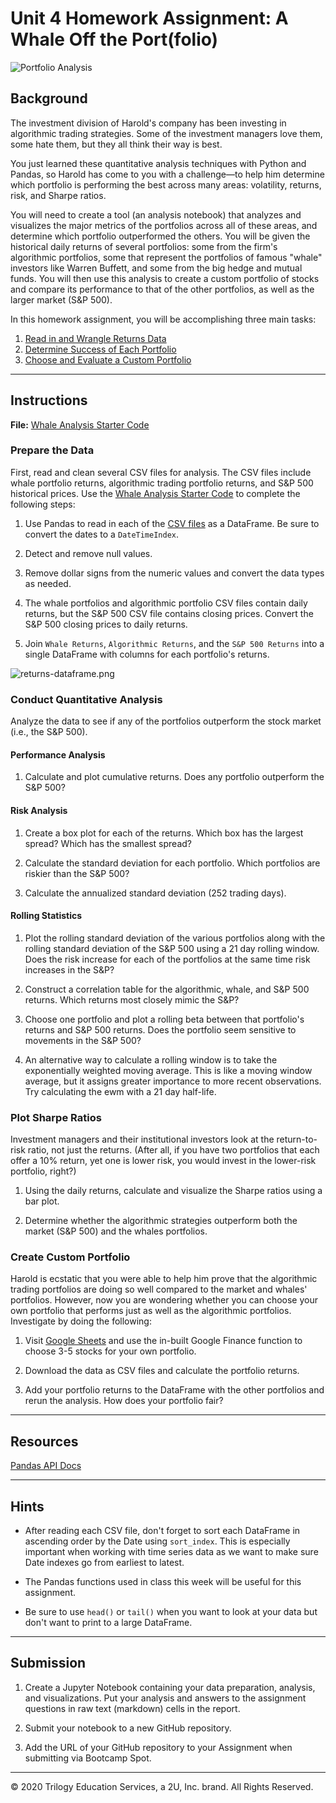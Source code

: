 # Unit 4 Homework Assignment: A Whale Off the Port(folio)

![Portfolio Analysis](Images/portfolio-analysis.png)

## Background

The investment division of Harold's company has been investing in algorithmic trading strategies. Some of the investment managers love them, some hate them, but they all think their way is best.

You just learned these quantitative analysis techniques with Python and Pandas, so Harold has come to you with a challenge—to help him determine which portfolio is performing the best across many areas: volatility, returns, risk, and Sharpe ratios.

You will need to create a tool (an analysis notebook) that analyzes and visualizes the major metrics of the portfolios across all of these areas, and determine which portfolio outperformed the others. You will be given the historical daily returns of several portfolios: some from the firm's algorithmic portfolios, some that represent the portfolios of famous "whale" investors like Warren Buffett, and some from the big hedge and mutual funds. You will then use this analysis to create a custom portfolio of stocks and compare its performance to that of the other portfolios, as well as the larger market (S&P 500).

In this homework assignment, you will be accomplishing three main tasks:

1. [Read in and Wrangle Returns Data](#Prepare-the-Data)
2. [Determine Success of Each Portfolio](#Conduct-Quantitative-Analysis)
3. [Choose and Evaluate a Custom Portfolio](#Create-Custom-Portfolio)

---

## Instructions

**File:** [Whale Analysis Starter Code](Starter_Code/whale_analysis.ipynb)

### Prepare the Data

First, read and clean several CSV files for analysis. The CSV files include whale portfolio returns, algorithmic trading portfolio returns, and S&P 500 historical prices. Use the [Whale Analysis Starter Code](Starter_Code/whale_analysis.ipynb) to complete the following steps:

1. Use Pandas to read in each of the [CSV files](Starter_Code/Resources) as a DataFrame. Be sure to convert the dates to a `DateTimeIndex`.

2. Detect and remove null values.

3. Remove dollar signs from the numeric values and convert the data types as needed.

4. The whale portfolios and algorithmic portfolio CSV files contain daily returns, but the S&P 500 CSV file contains closing prices. Convert the S&P 500 closing prices to daily returns.

5. Join `Whale Returns`, `Algorithmic Returns`, and the `S&P 500 Returns` into a single DataFrame with columns for each portfolio's returns.

  ![returns-dataframe.png](Images/returns-dataframe.png)

### Conduct Quantitative Analysis

Analyze the data to see if any of the portfolios outperform the stock market (i.e., the S&P 500).

#### Performance Analysis

1. Calculate and plot cumulative returns. Does any portfolio outperform the S&P 500?

#### Risk Analysis

1. Create a box plot for each of the returns. Which box has the largest spread? Which has the smallest spread?

2. Calculate the standard deviation for each portfolio. Which portfolios are riskier than the S&P 500?

3. Calculate the annualized standard deviation (252 trading days).

#### Rolling Statistics

1. Plot the rolling standard deviation of the various portfolios along with the rolling standard deviation of the S&P 500 using a 21 day rolling window. Does the risk increase for each of the portfolios at the same time risk increases in the S&P?

2. Construct a correlation table for the algorithmic, whale, and S&P 500 returns. Which returns most closely mimic the S&P?

3. Choose one portfolio and plot a rolling beta between that portfolio's returns and S&P 500 returns. Does the portfolio seem sensitive to movements in the S&P 500?

4. An alternative way to calculate a rolling window is to take the exponentially weighted moving average. This is like a moving window average, but it assigns greater importance to more recent observations. Try calculating the ewm with a 21 day half-life.

### Plot Sharpe Ratios

Investment managers and their institutional investors look at the return-to-risk ratio, not just the returns. (After all, if you have two portfolios that each offer a 10% return, yet one is lower risk, you would invest in the lower-risk portfolio, right?)

1. Using the daily returns, calculate and visualize the Sharpe ratios using a bar plot.

2. Determine whether the algorithmic strategies outperform both the market (S&P 500) and the whales portfolios.

### Create Custom Portfolio

Harold is ecstatic that you were able to help him prove that the algorithmic trading portfolios are doing so well compared to the market and whales' portfolios. However, now you are wondering whether you can choose your own portfolio that performs just as well as the algorithmic portfolios. Investigate by doing the following:

1. Visit [Google Sheets](https://docs.google.com/spreadsheets/) and use the in-built Google Finance function to choose 3-5 stocks for your own portfolio.

2. Download the data as CSV files and calculate the portfolio returns.

3. Add your portfolio returns to the DataFrame with the other portfolios and rerun the analysis. How does your portfolio fair?

---

## Resources

[Pandas API Docs](https://pandas.pydata.org/pandas-docs/stable/reference/index.html)

---

## Hints

* After reading each CSV file, don't forget to sort each DataFrame in ascending order by the Date using `sort_index`. This is especially important when working with time series data as we want to make sure Date indexes go from earliest to latest.

* The Pandas functions used in class this week will be useful for this assignment.

* Be sure to use `head()` or `tail()` when you want to look at your data but don't want to print to a large DataFrame.

---

## Submission

1. Create a Jupyter Notebook containing your data preparation, analysis, and visualizations. Put your analysis and answers to the assignment questions in raw text (markdown) cells in the report.

2. Submit your notebook to a new GitHub repository.

3. Add the URL of your GitHub repository to your Assignment when submitting via Bootcamp Spot.

---

© 2020 Trilogy Education Services, a 2U, Inc. brand. All Rights Reserved.
